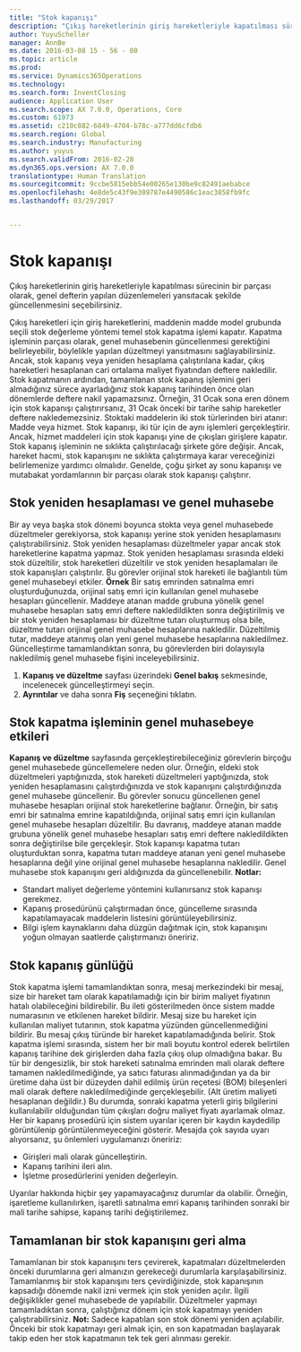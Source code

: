 ```yaml
---
title: "Stok kapanışı"
description: "Çıkış hareketlerinin giriş hareketleriyle kapatılması sürecinin bir parçası olarak, genel defterin yapılan düzenlemeleri yansıtacak şekilde güncellenmesini seçebilirsiniz."
author: YuyuScheller
manager: AnnBe
ms.date: 2016-03-08 15 - 56 - 00
ms.topic: article
ms.prod: 
ms.service: Dynamics365Operations
ms.technology: 
ms.search.form: InventClosing
audience: Application User
ms.search.scope: AX 7.0.0, Operations, Core
ms.custom: 61973
ms.assetid: c210c882-6849-4704-b78c-a777dd6cfdb6
ms.search.region: Global
ms.search.industry: Manufacturing
ms.author: yuyus
ms.search.validFrom: 2016-02-28
ms.dyn365.ops.version: AX 7.0.0
translationtype: Human Translation
ms.sourcegitcommit: 9ccbe5815ebb54e00265e130be9c82491aebabce
ms.openlocfilehash: 4e8de5c43f9e309787e4490586c1eac3858fb9fc
ms.lasthandoff: 03/29/2017


---
```


# <a name="inventory-close"></a>Stok kapanışı

Çıkış hareketlerinin giriş hareketleriyle kapatılması sürecinin bir parçası olarak, genel defterin yapılan düzenlemeleri yansıtacak şekilde güncellenmesini seçebilirsiniz.

Çıkış hareketleri için giriş hareketlerini, maddenin madde model grubunda seçili stok değerleme yöntemi temel stok kapatma işlemi kapatır. Kapatma işleminin parçası olarak, genel muhasebenin güncellenmesi gerektiğini belirleyebilir, böylelikle yapılan düzeltmeyi yansıtmasını sağlayabilirsiniz. Ancak, stok kapanış veya yeniden hesaplama çalıştırılana kadar, çıkış hareketleri hesaplanan cari ortalama maliyet fiyatından deftere nakledilir. Stok kapatmanın ardından, tamamlanan stok kapanış işlemini geri almadığınız sürece ayarladığınız stok kapanış tarihinden önce olan dönemlerde deftere nakil yapamazsınız. Örneğin, 31 Ocak sona eren dönem için stok kapanışı çalıştırırsanız, 31 Ocak önceki bir tarihe sahip hareketler deftere nakledemezsiniz. Stoktaki maddelerin iki stok türlerinden biri atanır: Madde veya hizmet. Stok kapanışı, iki tür için de aynı işlemleri gerçekleştirir. Ancak, hizmet maddeleri için stok kapanışı yine de çıkışları girişlere kapatır. Stok kapanış işleminin ne sıklıkta çalıştırılacağı şirkete göre değişir. Ancak, hareket hacmi, stok kapanışını ne sıklıkta çalıştırmaya karar vereceğinizi belirlemenize yardımcı olmalıdır. Genelde, çoğu şirket ay sonu kapanışı ve mutabakat yordamlarının bir parçası olarak stok kapanışı çalıştırır.

## <a name="inventory-recalculation-and-the-general-ledger"></a>Stok yeniden hesaplaması ve genel muhasebe
Bir ay veya başka stok dönemi boyunca stokta veya genel muhasebede düzeltmeler gerekiyorsa, stok kapanışı yerine stok yeniden hesaplamasını çalıştırabilirsiniz. Stok yeniden hesaplaması düzeltmeler yapar ancak stok hareketlerine kapatma yapmaz. Stok yeniden hesaplaması sırasında eldeki stok düzeltilir, stok hareketleri düzeltilir ve stok yeniden hesaplamaları ile stok kapanışları çalıştırılır. Bu görevler orijinal stok hareketi ile bağlantılı tüm genel muhasebeyi etkiler. **Örnek** Bir satış emrinden satınalma emri oluşturduğunuzda, orijinal satış emri için kullanılan genel muhasebe hesapları güncellenir. Maddeye atanan madde grubuna yönelik genel muhasebe hesapları satış emri deftere nakledildikten sonra değiştirilmiş ve bir stok yeniden hesaplaması bir düzeltme tutarı oluşturmuş olsa bile, düzeltme tutarı orijinal genel muhasebe hesaplarına nakledilir. Düzeltilmiş tutar, maddeye atanmış olan yeni genel muhasebe hesaplarına nakledilmez. Güncelleştirme tamamlandıktan sonra, bu görevlerden biri dolayısıyla nakledilmiş genel muhasebe fişini inceleyebilirsiniz.

1.  **Kapanış ve düzeltme** sayfası üzerindeki **Genel bakış** sekmesinde, incelenecek güncelleştirmeyi seçin.
2.  **Ayrıntılar** ve daha sonra **Fiş** seçeneğini tıklatın.

## <a name="effects-of-the-inventory-close-process-on-the-general-ledger"></a>Stok kapatma işleminin genel muhasebeye etkileri
**Kapanış ve düzeltme** sayfasında gerçekleştirebileceğiniz görevlerin birçoğu genel muhasebede güncellemelere neden olur. Örneğin, eldeki stok düzeltmeleri yaptığınızda, stok hareketi düzeltmeleri yaptığınızda, stok yeniden hesaplamasını çalıştırdığınızda ve stok kapanışını çalıştırdığınızda genel muhasebe güncellenir. Bu görevler sonucu güncellenen genel muhasebe hesapları orijinal stok hareketlerine bağlanır. Örneğin, bir satış emri bir satınalma emrine kapatıldığında, orijinal satış emri için kullanılan genel muhasebe hesapları düzeltilir. Bu davranış, maddeye atanan madde grubuna yönelik genel muhasebe hesapları satış emri deftere nakledildikten sonra değiştirilse bile gerçekleşir. Stok kapanışı kapatma tutarı oluşturduktan sonra, kapatma tutarı maddeye atanan yeni genel muhasebe hesaplarına değil yine orijinal genel muhasebe hesaplarına nakledilir. Genel muhasebe stok kapanışını geri aldığınızda da güncellenebilir. **Notlar:**

-   Standart maliyet değerleme yöntemini kullanırsanız stok kapanışı gerekmez.
-   Kapanış prosedürünü çalıştırmadan önce, güncelleme sırasında kapatılamayacak maddelerin listesini görüntüleyebilirsiniz.
-   Bilgi işlem kaynaklarını daha düzgün dağıtmak için, stok kapanışını yoğun olmayan saatlerde çalıştırmanızı öneririz.

## <a name="the-inventory-close-log"></a> Stok kapanış günlüğü
Stok kapatma işlemi tamamlandıktan sonra, mesaj merkezindeki bir mesaj, size bir hareket tam olarak kapatılamadığı için bir birim maliyet fiyatının hatalı olabileceğini bildirebilir. Bu ileti gösterilmeden önce sistem madde numarasının ve etkilenen hareket bildirir. Mesaj size bu hareket için kullanılan maliyet tutarının, stok kapatma yüzünden güncellenmediğini bildirir. Bu mesaj çıkış türünde bir hareket kapatılamadığında belirir. Stok kapatma işlemi sırasında, sistem her bir mali boyutu kontrol ederek belirtilen kapanış tarihine dek girişlerden daha fazla çıkış olup olmadığına bakar. Bu tür bir dengesizlik, bir stok hareketi satınalma emrinden mali olarak deftere tamamen nakledilmediğinde, ya satıcı faturası alınmadığından ya da bir üretime daha üst bir düzeyden dahil edilmiş ürün reçetesi (BOM) bileşenleri mali olarak deftere nakledilmediğinde gerçekleşebilir. (Alt üretim maliyeti hesaplanan değildir.) Bu durumda, sonraki kapatma yeterli giriş bilgilerini kullanılabilir olduğundan tüm çıkışları doğru maliyet fiyatı ayarlamak olmaz. Her bir kapanış prosedürü için sistem uyarılar içeren bir kaydın kaydedilip görüntülenip görüntülenmeyeceğini gösterir. Mesajda çok sayıda uyarı alıyorsanız, şu önlemleri uygulamanızı öneririz:

-   Girişleri mali olarak güncelleştirin.
-   Kapanış tarihini ileri alın.
-   İşletme prosedürlerini yeniden değerleyin.

Uyarılar hakkında hiçbir şey yapamayacağınız durumlar da olabilir. Örneğin, işaretleme kullanılırken, işaretli satınalma emri kapanış tarihinden sonraki bir mali tarihe sahipse, kapanış tarihi değiştirilemez.

## <a name="reversing-a-completed-inventory-close"></a>Tamamlanan bir stok kapanışını geri alma
Tamamlanan bir stok kapanışını ters çevirerek, kapatmaları düzeltmelerden önceki durumlarına geri almanızın gerekeceği durumlarla karşılaşabilirsiniz. Tamamlanmış bir stok kapanışını ters çevirdiğinizde, stok kapanışının kapsadığı dönemde nakil izni vermek için stok yeniden açılır. İlgili değişiklikler genel muhasebede de yapılabilir. Düzeltmeler yapmayı tamamladıktan sonra, çalıştığınız dönem için stok kapatmayı yeniden çalıştırabilirsiniz. **Not:** Sadece kapatılan son stok dönemi yeniden açılabilir. Önceki bir stok kapatmayı geri almak için, en son kapatmadan başlayarak takip eden her stok kapatmanın tek tek geri alınması gerekir.


